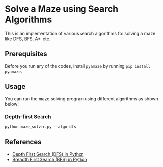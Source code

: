 # Solve a Maze using Search Algorithms

This is an implementation of various search algorithms for solving a maze like DFS, BFS, A\*, etc.

## Prerequisites

Before you run any of the codes, install `pyamaze` by running `pip install pyamaze`.

## Usage

You can run the maze solving program using different algorithms as shown below:

### Depth-first Search

```
python maze_solver.py --algo dfs
```

<!-- ### Breadth-first Search

```
python maze_solver.py --algo bfs
``` -->

## References

- [Depth First Search (DFS) in Python](https://youtu.be/sTRK9mQgYuc)
- [Breadth First Search (BFS) in Python](https://youtu.be/D14YK-0MtcQ)
